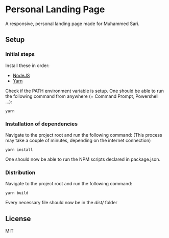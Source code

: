 # Personal Landing Page
A responsive, personal landing page made for Muhammed Sari.

## Setup
### Initial steps
Install these in order:
* [NodeJS](https://nodejs.org/en/)
* [Yarn](https://yarnpkg.com/lang/en/)

Check if the PATH environment variable is setup. One should be able to run the following command from anywhere (= Command Prompt, Powershell ...):
```shell
yarn
```
### Installation of dependencies
Navigate to the project root and run the following command:
(This process may take a couple of minutes, depending on the internet connection)
```shell
yarn install
```
One should now be able to run the NPM scripts declared in package.json.
### Distribution
Navigate to the project root and run the following command:
```shell
yarn build    
```
Every necessary file should now be in the *dist/* folder
## License
MIT